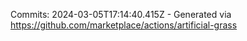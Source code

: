 Commits: 2024-03-05T17:14:40.415Z - Generated via https://github.com/marketplace/actions/artificial-grass
<br>
